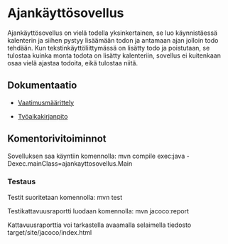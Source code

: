 # Ajankäyttösovellus

Ajankäyttösovellus on vielä todella yksinkertainen, se luo käynnistäessä kalenterin ja siihen pystyy lisäämään todon ja antamaan ajan jolloin todo tehdään. Kun tekstinkäyttöliittymässä on lisätty todo ja poistutaan, se tulostaa kuinka monta todota on lisätty kalenteriin, sovellus ei kuitenkaan osaa vielä ajastaa todoita, eikä tulostaa niitä.


## Dokumentaatio

* [Vaatimusmäärittely](https://github.com/eevib/ot-harjoitustyo/blob/master/dokumentaatio/vaatimusmaarittely.md)

* [Työaikakirjanpito](https://github.com/eevib/ot-harjoitustyo/blob/master/dokumentaatio/tuntikirjanpito.md)

## Komentorivitoiminnot

Sovelluksen saa käyntiin komennolla: 
mvn compile exec:java -Dexec.mainClass=ajankayttosovellus.Main 

### Testaus

Testit suoritetaan komennolla: mvn test

Testikattavuusraportti luodaan komennolla: mvn jacoco:report

Kattavuusraporttia voi tarkastella avaamalla selaimella tiedosto target/site/jacoco/index.html

